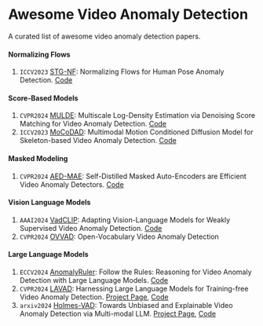 # Awesome Video Anomaly Detection
A curated list of awesome video anomaly detection papers.

#### Normalizing Flows
1. `ICCV2023` [STG-NF](https://openaccess.thecvf.com/content/ICCV2023/papers/Hirschorn_Normalizing_Flows_for_Human_Pose_Anomaly_Detection_ICCV_2023_paper.pdf): Normalizing Flows for Human Pose Anomaly Detection. [Code](https://github.com/orhir/STG-NF)

#### Score-Based Models
1. `CVPR2024` [MULDE](https://openaccess.thecvf.com/content/CVPR2024/papers/Micorek_MULDE_Multiscale_Log-Density_Estimation_via_Denoising_Score_Matching_for_Video_CVPR_2024_paper.pdf): Multiscale Log-Density Estimation via Denoising Score Matching for Video Anomaly Detection. [Code](https://github.com/jakubmicorek/MULDE-Multiscale-Log-Density-Estimation-via-Denoising-Score-Matching-for-Video-Anomaly-Detection)
2.  `ICCV2023` [MoCoDAD](https://openaccess.thecvf.com/content/ICCV2023/papers/Flaborea_Multimodal_Motion_Conditioned_Diffusion_Model_for_Skeleton-based_Video_Anomaly_Detection_ICCV_2023_paper.pdf): Multimodal Motion Conditioned Diffusion Model for Skeleton-based Video Anomaly Detection. [Code](https://github.com/aleflabo/MoCoDAD)

#### Masked Modeling
1. `CVPR2024` [AED-MAE](https://openaccess.thecvf.com/content/CVPR2024/papers/Ristea_Self-Distilled_Masked_Auto-Encoders_are_Efficient_Video_Anomaly_Detectors_CVPR_2024_paper.pdf): Self-Distilled Masked Auto-Encoders are Efficient Video Anomaly Detectors. [Code](https://github.com/ristea/aed-mae/tree/main)

#### Vision Language Models
1. `AAAI2024` [VadCLIP](https://arxiv.org/pdf/2308.11681): Adapting Vision-Language Models for Weakly Supervised Video Anomaly Detection. [Code](https://github.com/nwpu-zxr/VadCLIP)
2. `CVPR2024` [OVVAD](https://openaccess.thecvf.com/content/CVPR2024/papers/Wu_Open-Vocabulary_Video_Anomaly_Detection_CVPR_2024_paper.pdf): Open-Vocabulary Video Anomaly Detection

#### Large Language Models
1. `ECCV2024` [AnomalyRuler](https://arxiv.org/pdf/2407.10299): Follow the Rules: Reasoning for Video Anomaly Detection with Large Language Models. [Code](https://github.com/Yuchen413/AnomalyRuler)
2. `CVPR2024` [LAVAD](https://openaccess.thecvf.com/content/CVPR2024/papers/Zanella_Harnessing_Large_Language_Models_for_Training-free_Video_Anomaly_Detection_CVPR_2024_paper.pdf): Harnessing Large Language Models for Training-free Video Anomaly Detection. [Project Page](https://lucazanella.github.io/lavad/), [Code](https://github.com/lucazanella/lavad)
3. `arxiv2024` [Holmes-VAD](https://arxiv.org/pdf/2406.12235): Towards Unbiased and Explainable Video Anomaly Detection via Multi-modal LLM. [Project Page](https://holmesvad.github.io/), [Code](https://github.com/pipixin321/HolmesVAD)


